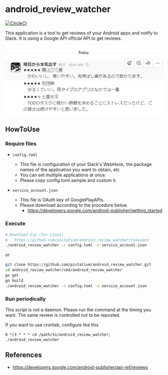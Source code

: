 # android_review_watcher

[![CircleCI](https://circleci.com/gh/pistatium/android_review_watcher/tree/master.svg?style=svg)](https://circleci.com/gh/pistatium/android_review_watcher/tree/master)

This application is a tool to get reviews of your Android apps and notify to Slack.
It is using a Google API official API to get reviews.


![capture.png](https://raw.githubusercontent.com/pistatium/android_review_watcher/master/resources/capture.png)

## HowToUse

### Require files

* `config.toml`
  * This file is configuration of your Slack's WebHook, the package names of the application you want to obtain, etc
  * You can set multiple applications at once.
  * Please copy config.toml.sample and custom it.
  
* `service_account.json`
  * This file is OAuth key of GooglePlayAPIs.
  * Please download according to the procedure below.
     * https://developers.google.com/android-publisher/getting_started

### Execute

```bash
# Download Zip (for Linux)
#   https://github.com/pistatium/android_review_watcher/releases
./android_review_watcher -c config.toml -o service_account.json
```

or

```bash
git clone https://github.com/pistatium/android_review_watcher.git
cd android_review_watcher/cmd/android_review_watcher
go get
go build
./android_review_watcher -c config.toml -o service_account.json
```


### Run periodically
This script is not a daemon.
Please run the command at the timing you want.
The same review is controlled not to be reposted.

If you want to use crontab, configure like this

```
0 */3 * * * cd /path/to/android_review_watcher; ./android_review_watcher
```

## References
* https://developers.google.com/android-publisher/api-ref/reviews
